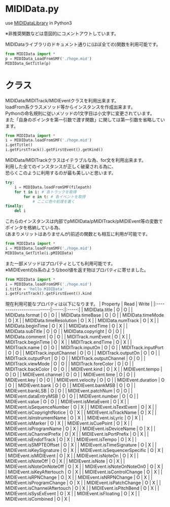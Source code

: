 # MIDIData.py
use [MIDIDataLibrary](https://openmidiproject.opal.ne.jp/MIDIDataLibrary.html) in Python3

※非推奨関数などは意図的にコメントアウトしています。  

MIDIDataライブラリのドキュメント通りに(ほぼ全ての)関数を利用可能です。
```python
from MIDIData import *
p = MIDIData_LoadFromSMF('./hoge.mid')
MIDIData_GetTitle(p)
```

# クラス
MIDIData/MIDITrack/MIDIEventクラスを利用出来ます。  
loadFrom系クラスメソッド等からインスタンスを作成出来ます。  
Pythonの命名規則に従いメソッドの1文字目は小文字に変更されています。  
また「自身のポインタを第一引数で渡す関数」に関しては第一引数を省略しています。
```python
from MIDIData import *
i = MIDIData.loadFromSMF('./hoge.mid')
i.getTitle()
i.getFirstTrack().getFirstEvent().getKind()
```
MIDIData/MIDITrackクラスはイテラブルな為、for文を利用出来ます。  
利用した全てのインスタンスが正しく破棄される為に、  
恐らくこのように利用するのが最も美しいと思います。
```python
try:
	i = MIDIData.loadFromSMF(filepath)
	for t in i: # 各トラックを取得
		for e in t: # 各イベントを取得
			# ここに色々処理を書く
finally:
	del i
```
これらのインスタンスは内部でpMIDIData/pMIDITrack/pMIDIEvent等の変数でポインタを格納している為、  
(あまりメリットはありませんが)前述の関数とも相互に利用が可能です。
```python
from MIDIData import *
i = MIDIData.loadFromSMF('./hoge.mid')
MIDIData_GetTitle(i.pMIDIData)
```
また一部メソッドはプロパティとしても利用可能です。  
※MIDIEventのIs系のようなbool値を返す物はプロパティに寄せました。
```python
from MIDIData import *
i = MIDIData.loadFromSMF('./hoge.mid')
i.title = 'hello MIDIData'
i.getFirstTrack().getFirstEvent().kind
```
現在利用可能なプロパティは以下になります。
| Property					| Read	| Write	|
|:--------------------------|:-----:|:-----:|
| MIDIData.title			| O		| O     |
| MIDIData.format			| O		| O     |
| MIDIData.timeBase			| O		| O     |
| MIDIData.timeMode			| O		| X     |
| MIDIData.timeResolution	| O		| X		|
| MIDIData.numTrack			| O		| X		|
| MIDIData.beginTime		| O		| X		|
| MIDIData.endTime			| O		| X		|
| MIDIData.subTitle			| O		| O		|
| MIDIData.copyright		| O		| O		|
| MIDIData.comment			| O		| O		|
| MIDITrack.numEvent		| O		| X		|
| MIDITrack.beginTime		| O		| X		|
| MIDITrack.endTime			| O		| X		|
| MIDITrack.name			| O		| O		|
| MIDITrack.inputOn			| O		| O		|
| MIDITrack.inputPort		| O		| O		|
| MIDITrack.inputChannel	| O		| O		|
| MIDITrack.outputOn		| O		| O		|
| MIDITrack.outputPort		| O		| O		|
| MIDITrack.outputChannel	| O		| O		|
| MIDITrack.viewMode		| O		| O		|
| MIDITrack.foreColor		| O		| O		|
| MIDITrack.backColor		| O		| O		|
| MIDIEvent.kind			| O		| X		|
| MIDIEvent.tempo			| O		| O		|
| MIDIEvent.channel			| O		| O		|
| MIDIEvent.time			| O		| O		|
| MIDIEvent.key				| O		| O		|
| MIDIEvent.velocity		| O		| O		|
| MIDIEvent.duration		| O		| O		|
| MIDIEvent.bank			| O		| O		|
| MIDIEvent.bankMSB			| O		| O		|
| MIDIEvent.bankLSB			| O		| O		|
| MIDIEvent.patchNum		| O		| O		|
| MIDIEvent.dataEntryMSB	| O		| O		|
| MIDIEvent.number			| O		| O		|
| MIDIEvent.value			| O		| O		|
| MIDIEvent.isMetaEvent			| O		| X		|
| MIDIEvent.isSequenceNumber			| O		| X		|
| MIDIEvent.isTextEvent			| O		| X		|
| MIDIEvent.isCopyrightNotice			| O		| X		|
| MIDIEvent.isTrackName			| O		| X		|
| MIDIEvent.isInstrumentName			| O		| X		|
| MIDIEvent.isLyric			| O		| X		|
| MIDIEvent.isMarker			| O		| X		|
| MIDIEvent.isCuePoint			| O		| X		|
| MIDIEvent.isProgramName			| O		| X		|
| MIDIEvent.isDeviceName			| O		| X		|
| MIDIEvent.isChannelPrefix			| O		| X		|
| MIDIEvent.isPortPrefix			| O		| X		|
| MIDIEvent.isEndofTrack			| O		| X		|
| MIDIEvent.isTempo			| O		| X		|
| MIDIEvent.isSMPTEOffset			| O		| X		|
| MIDIEvent.isTimeSignature			| O		| X		|
| MIDIEvent.isKeySignature			| O		| X		|
| MIDIEvent.isSequencerSpecific			| O		| X		|
| MIDIEvent.isMIDIEvent			| O		| X		|
| MIDIEvent.isNoteOn			| O		| X		|
| MIDIEvent.isNoteOff			| O		| X		|
| MIDIEvent.isNote			| O		| X		|
| MIDIEvent.isNoteOnNoteOff			| O		| X		|
| MIDIEvent.isNoteOnNoteOn0			| O		| X		|
| MIDIEvent.isKeyAftertouch			| O		| X		|
| MIDIEvent.isControlChange			| O		| X		|
| MIDIEvent.isRPNChange			| O		| X		|
| MIDIEvent.isNRPNChange			| O		| X		|
| MIDIEvent.isProgramChange			| O		| X		|
| MIDIEvent.isPatchChange			| O		| X		|
| MIDIEvent.isChannelAftertouch			| O		| X		|
| MIDIEvent.isPitchBend			| O		| X		|
| MIDIEvent.isSysExEvent			| O		| X		|
| MIDIEvent.isFloating			| O		| X		|
| MIDIEvent.isCombined			| O		| X		|
